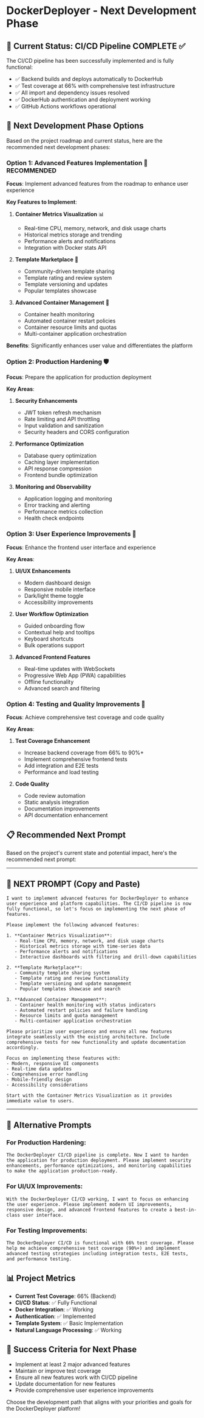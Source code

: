 # DockerDeployer - Next Development Phase

## 🎉 Current Status: CI/CD Pipeline COMPLETE ✅

The CI/CD pipeline has been successfully implemented and is fully functional:

- ✅ Backend builds and deploys automatically to DockerHub
- ✅ Test coverage at 66% with comprehensive test infrastructure
- ✅ All import and dependency issues resolved
- ✅ DockerHub authentication and deployment working
- ✅ GitHub Actions workflows operational

## 🚀 Next Development Phase Options

Based on the project roadmap and current status, here are the recommended next development phases:

### Option 1: Advanced Features Implementation 🌟 **RECOMMENDED**

**Focus**: Implement advanced features from the roadmap to enhance user experience

**Key Features to Implement**:

1. **Container Metrics Visualization** 📊
   - Real-time CPU, memory, network, and disk usage charts
   - Historical metrics storage and trending
   - Performance alerts and notifications
   - Integration with Docker stats API

2. **Template Marketplace** 🏪
   - Community-driven template sharing
   - Template rating and review system
   - Template versioning and updates
   - Popular templates showcase

3. **Advanced Container Management** 🔧
   - Container health monitoring
   - Automated container restart policies
   - Container resource limits and quotas
   - Multi-container application orchestration

**Benefits**: Significantly enhances user value and differentiates the platform

### Option 2: Production Hardening 🛡️

**Focus**: Prepare the application for production deployment

**Key Areas**:

1. **Security Enhancements**
   - JWT token refresh mechanism
   - Rate limiting and API throttling
   - Input validation and sanitization
   - Security headers and CORS configuration

2. **Performance Optimization**
   - Database query optimization
   - Caching layer implementation
   - API response compression
   - Frontend bundle optimization

3. **Monitoring and Observability**
   - Application logging and monitoring
   - Error tracking and alerting
   - Performance metrics collection
   - Health check endpoints

### Option 3: User Experience Improvements 🎨

**Focus**: Enhance the frontend user interface and experience

**Key Areas**:

1. **UI/UX Enhancements**
   - Modern dashboard design
   - Responsive mobile interface
   - Dark/light theme toggle
   - Accessibility improvements

2. **User Workflow Optimization**
   - Guided onboarding flow
   - Contextual help and tooltips
   - Keyboard shortcuts
   - Bulk operations support

3. **Advanced Frontend Features**
   - Real-time updates with WebSockets
   - Progressive Web App (PWA) capabilities
   - Offline functionality
   - Advanced search and filtering

### Option 4: Testing and Quality Improvements 🧪

**Focus**: Achieve comprehensive test coverage and code quality

**Key Areas**:

1. **Test Coverage Enhancement**
   - Increase backend coverage from 66% to 90%+
   - Implement comprehensive frontend tests
   - Add integration and E2E tests
   - Performance and load testing

2. **Code Quality**
   - Code review automation
   - Static analysis integration
   - Documentation improvements
   - API documentation enhancement

## 📋 Recommended Next Prompt

Based on the project's current state and potential impact, here's the recommended next prompt:

---

## 🎯 NEXT PROMPT (Copy and Paste)

```
I want to implement advanced features for DockerDeployer to enhance user experience and platform capabilities. The CI/CD pipeline is now fully functional, so let's focus on implementing the next phase of features.

Please implement the following advanced features:

1. **Container Metrics Visualization**:
   - Real-time CPU, memory, network, and disk usage charts
   - Historical metrics storage with time-series data
   - Performance alerts and notifications
   - Interactive dashboards with filtering and drill-down capabilities

2. **Template Marketplace**:
   - Community template sharing system
   - Template rating and review functionality
   - Template versioning and update management
   - Popular templates showcase and search

3. **Advanced Container Management**:
   - Container health monitoring with status indicators
   - Automated restart policies and failure handling
   - Resource limits and quota management
   - Multi-container application orchestration

Please prioritize user experience and ensure all new features integrate seamlessly with the existing architecture. Include comprehensive tests for new functionality and update documentation accordingly.

Focus on implementing these features with:
- Modern, responsive UI components
- Real-time data updates
- Comprehensive error handling
- Mobile-friendly design
- Accessibility considerations

Start with the Container Metrics Visualization as it provides immediate value to users.
```

---

## 🔄 Alternative Prompts

### For Production Hardening:
```
The DockerDeployer CI/CD pipeline is complete. Now I want to harden the application for production deployment. Please implement security enhancements, performance optimizations, and monitoring capabilities to make the application production-ready.
```

### For UI/UX Improvements:
```
With the DockerDeployer CI/CD working, I want to focus on enhancing the user experience. Please implement modern UI improvements, responsive design, and advanced frontend features to create a best-in-class user interface.
```

### For Testing Improvements:
```
The DockerDeployer CI/CD is functional with 66% test coverage. Please help me achieve comprehensive test coverage (90%+) and implement advanced testing strategies including integration tests, E2E tests, and performance testing.
```

## 📊 Project Metrics

- **Current Test Coverage**: 66% (Backend)
- **CI/CD Status**: ✅ Fully Functional
- **Docker Integration**: ✅ Working
- **Authentication**: ✅ Implemented
- **Template System**: ✅ Basic Implementation
- **Natural Language Processing**: ✅ Working

## 🎯 Success Criteria for Next Phase

- Implement at least 2 major advanced features
- Maintain or improve test coverage
- Ensure all new features work with CI/CD pipeline
- Update documentation for new features
- Provide comprehensive user experience improvements

Choose the development path that aligns with your priorities and goals for the DockerDeployer platform!
